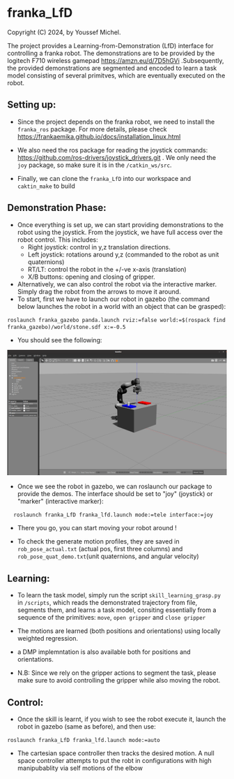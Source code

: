 # franka_LfD

Copyright (C) 2024, by Youssef Michel.

The project provides a Learning-from-Demonstration (LfD) interface for controlling a franka robot. The demonstrations are to be provided by the logitech F710 wireless gamepad https://amzn.eu/d/7D5hGVi 
.Subsequently, the provided demonstrations are segmented and encoded to learn a task model consisting of several primitves, which are eventually executed on the robot. 

## Setting up: 

- Since the project depends on the franka robot, we need to install the `franka_ros` package. For more details, please check https://frankaemika.github.io/docs/installation_linux.html  

- We also need the ros package for reading the joystick commands: https://github.com/ros-drivers/joystick_drivers.git . We only need the `joy` package, so make sure it is in the `/catkin_ws/src`. 
 

- Finally, we can clone the `franka_LfD` into our workspace and `caktin_make` to build  

## Demonstration Phase:

- Once everything is set up, we can start providing demonstrations to the robot using the joystick. From the joystick, we have full access over the robot control. This includes:
  - Right joystick: control in y,z translation directions. 
  - Left joystick: rotations around y,z (commanded to the robot as unit quaternions)
  - RT/LT: control the robot in the +/-ve x-axis (translation)
  - X/B buttons: opening and closing of gripper. 
 - Alternatively, we can also control the robot via the interactive marker. Simply drag the robot from the arrows to move it around. 
 -  To start, first we have to launch our robot in gazebo (the command below launches the robot in a world with an object that can be grasped): 
 ```
 roslaunch franka_gazebo panda.launch rviz:=false world:=$(rospack find franka_gazebo)/world/stone.sdf x:=-0.5
  ```
- You should see the following: 

<p float="center">
  <img src="images/gazebo_rob.png" width="600" />
</p>

- Once we see the robot in gazebo, we can roslaunch our package to provide the demos. The interface should be set to "joy" (joystick) or "marker" (interactive marker): 
```
  roslaunch franka_LfD franka_lfd.launch mode:=tele interface:=joy
```

- There you go, you can start moving your robot around !

- To check the generate motion profiles, they are saved in `rob_pose_actual.txt` (actual pos, first three columns) and `rob_pose_quat_demo.txt`(unit quaternions, and angular velocity)

## Learning: 

- To learn the task model, simply run the script `skill_learning_grasp.py` in `/scripts`, which reads the demonstrated trajectory from file, segments them, and learns a task model, consiting essentially from a sequence of the primitives: `move`, `open gripper` and `close gripper`  

- The motions are learned (both positions and orientations) using locally weighted regression.

- a DMP implemntation is also available both for positions and orientations.

- N.B: Since we rely on the gripper actions to segment the task, please make sure to avoid controlling the gripper while also moving the robot. 

## Control: 

- Once the skill is learnt, if you wish to see the robot execute it, launch the robot in gazebo (same as before), and then use: 
```
roslaunch franka_LfD franka_lfd.launch mode:=auto
```
- The cartesian space controller then tracks the desired motion. A null space controller attempts to put the robt in configurations with high manipubablity via self motions of the elbow


